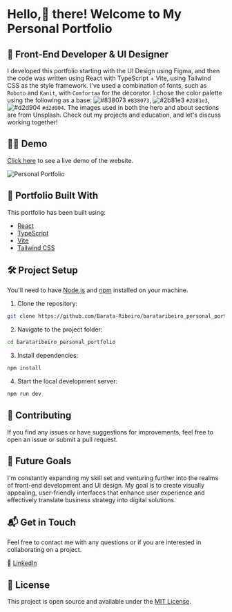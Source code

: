 # Hello,🖖 there! Welcome to My Personal Portfolio

## 🎨 Front-End Developer & UI Designer

I developed this portfolio starting with the UI Design using Figma, and then the code was written using React with TypeScript + Vite, using Tailwind CSS as the style framework. I've used a combination of fonts, such as `Roboto` and `Kanit`, with `Comfortaa` for the decorator. I chose the color palette using the following as a base: ![#838073](https://placehold.co/15x15/838073/838073.png) `#838073`, ![#2b81e3](https://placehold.co/15x15/2b81e3/2b81e3.png) `#2b81e3`, ![#d2d904](https://placehold.co/15x15/d2d904/d2d904.png) `#d2d904`. The images used in both the hero and about sections are from Unsplash. Check out my projects and education, and let's discuss working together!

## 👨‍💻 Demo

[Click here](https://barataribeiro.com/) to see a live demo of the website.

![Personal Portfolio](./public/screenshot.gif)

## 🚀 Portfolio Built With

This portfolio has been built using:

- [React](https://reactjs.org/)
- [TypeScript](https://www.typescriptlang.org/)
- [Vite](https://vitejs.dev/)
- [Tailwind CSS](https://tailwindcss.com/)

## 🛠️ Project Setup

You'll need to have [Node.js](https://nodejs.org/en/download/) and [npm](https://www.npmjs.com/get-npm) installed on your machine.

1. Clone the repository:

```bash
git clone https://github.com/Barata-Ribeiro/barataribeiro_personal_portfolio.git
```

2. Navigate to the project folder:

```bash
cd barataribeiro_personal_portfolio
```

3. Install dependencies:

```bash
npm install
```

4. Start the local development server:

```bash
npm run dev
```

## 🤝 Contributing

If you find any issues or have suggestions for improvements, feel free to open an issue or submit a pull request.

## 🔮 Future Goals

I'm constantly expanding my skill set and venturing further into the realms of front-end development and UI design. My goal is to create visually appealing, user-friendly interfaces that enhance user experience and effectively translate business strategy into digital solutions.

## 📬 Get in Touch

Feel free to contact me with any questions or if you are interested in collaborating on a project.

🔗 [LinkedIn](https://www.linkedin.com/in/jo%C3%A3o-mendes-jorge-barata-ribeiro-645073118/)

## 📜 License

This project is open source and available under the [MIT License](LICENSE).
